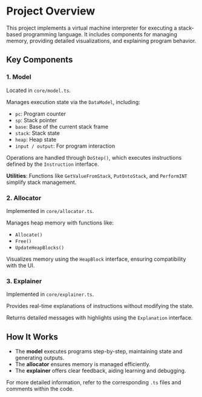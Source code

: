 # Project Overview

This project implements a virtual machine interpreter for executing a stack-based programming language.
It includes components for managing memory, providing detailed visualizations, and explaining program behavior.

## Key Components

### 1. Model

Located in `core/model.ts`.

Manages execution state via the `DataModel`, including:
- `pc`: Program counter
- `sp`: Stack pointer
- `base`: Base of the current stack frame
- `stack`: Stack state
- `heap`: Heap state
- `input / output`: For program interaction

Operations are handled through `DoStep()`, which executes instructions defined by the `Instruction` interface.

**Utilities**: Functions like `GetValueFromStack`, `PutOntoStack`, and `PerformINT` simplify stack management.

### 2. Allocator

Implemented in `core/allocator.ts`.

Manages heap memory with functions like:
- `Allocate()`
- `Free()`
- `UpdateHeapBlocks()`

Visualizes memory using the `HeapBlock` interface, ensuring compatibility with the UI.

### 3. Explainer

Implemented in `core/explainer.ts`.

Provides real-time explanations of instructions without modifying the state.

Returns detailed messages with highlights using the `Explanation` interface.

## How It Works

- The **model** executes programs step-by-step, maintaining state and generating outputs.
- The **allocator** ensures memory is managed efficiently.
- The **explainer** offers clear feedback, aiding learning and debugging.

For more detailed information, refer to the corresponding `.ts` files and comments within the code.
